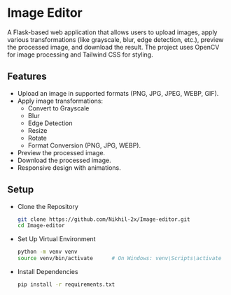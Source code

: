 # Image Editor

A Flask-based web application that allows users to upload images, apply various transformations (like grayscale, blur, edge detection, etc.), preview the processed image, and download the result. The project uses OpenCV for image processing and Tailwind CSS for styling.

## Features
- Upload an image in supported formats (PNG, JPG, JPEG, WEBP, GIF).
- Apply image transformations:
  - Convert to Grayscale
  - Blur
  - Edge Detection
  - Resize
  - Rotate
  - Format Conversion (PNG, JPG, WEBP).
- Preview the processed image.
- Download the processed image.
- Responsive design with animations.

## Setup
- Clone the Repository
    ```bash
    git clone https://github.com/Nikhil-2x/Image-editor.git
    cd Image-editor
    ```
- Set Up Virtual Environment
    ```bash
    python -m venv venv
    source venv/bin/activate      # On Windows: venv\Scripts\activate
    ```
- Install Dependencies
    ```bash
    pip install -r requirements.txt
    ```